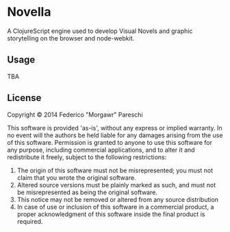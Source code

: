 # Novella

A ClojureScript engine used to develop Visual Novels and graphic storytelling on
the browser and node-webkit.

## Usage

TBA

## License

Copyright © 2014 Federico "Morgawr" Pareschi

This software is provided 'as-is', without any express or implied
warranty. In no event will the authors be held liable for any damages
arising from the use of this software.
Permission is granted to anyone to use this software for any purpose,
including commercial applications, and to alter it and redistribute it
freely, subject to the following restrictions:
1. The origin of this software must not be misrepresented; you must not
claim that you wrote the original software.
2. Altered source versions must be plainly marked as such, and must not be
misrepresented as being the original software.
3. This notice may not be removed or altered from any source
distribution
4. In case of use or inclusion of this software in a commercial product, a
proper acknowledgment of this software inside the final product is required.
